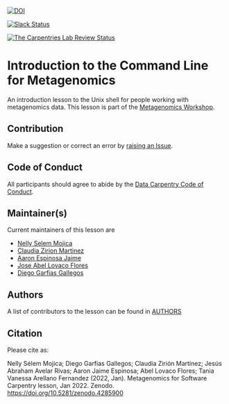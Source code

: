 [![DOI](https://zenodo.org/badge/DOI/10.5281/zenodo.4285900.svg)](https://doi.org/10.5281/zenodo.4285900)

[![Slack Status](https://img.shields.io/badge/Slack_Channel-metagenomics-E01563.svg)](https://join.slack.com/t/metagenomicslesson/shared_invite/zt-1tikq2o0k-VMX7ceLfenbbKheZ7XNCRw) 

[![The Carpentries Lab Review Status](http://badges.carpentries-lab.org/11_status.svg)](https://github.com/carpentries-lab/reviews/issues/11)

# Introduction to the Command Line for Metagenomics

An introduction lesson to the Unix shell for people working with metagenomics data. This lesson is part of the [Metagenomics Workshop](https://carpentries-incubator.github.io/metagenomics-workshop/).

## Contribution

Make a suggestion or correct an error by [raising an Issue](https://github.com/carpentries-incubator/shell-metagenomics/issues).

## Code of Conduct

All participants should agree to abide by the [Data Carpentry Code of Conduct](http://www.datacarpentry.org/code-of-conduct/).
## Maintainer(s)
 
Current maintainers of this lesson are
 
* [Nelly Selem Mojica](https://github.com/nselem)
* [Claudia Zirion Martinez](https://github.com/Czirion)
* [Aaron Espinosa Jaime](https://github.com/aaronejaime)
* [Jose Abel Lovaco Flores](https://github.com/fabel134)
* [Diego Garfias Gallegos](https://github.com/Bedxxe)

## Authors

A list of contributors to the lesson can be found in [AUTHORS](AUTHORS) 

## Citation

Please cite as:

Nelly Sélem Mojica; Diego Garfias Gallegos; Claudia Zirión Martínez; Jesús Abraham Avelar Rivas; Aaron Jaime Espinosa; Abel Lovaco Flores; Tania Vanessa Arellano Fernandez (2022, Jan). Metagenomics for Software Carpentry lesson, Jan 2022. Zenodo. https://doi.org/10.5281/zenodo.4285900
